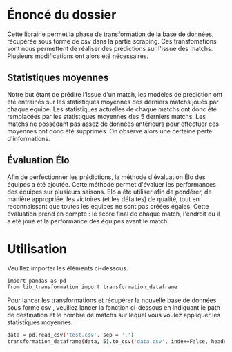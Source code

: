 # Énoncé du dossier 
Cette librairie permet la phase de transformation de la base de données, récupérée sous forme de csv dans la partie scraping. Ces transfomations vont nous permettent de réaliser des prédictions sur l'issue des matchs. Plusieurs modifications ont alors été nécessaires. 

## Statistiques moyennes

Notre but étant de prédire l'issue d'un match, les modèles de prédiction ont été entrainés sur les statistiques moyennes des derniers matchs joués par chaque équipe. Les statistiques actuelles de chaque matchs ont donc été remplacées par les statistiques moyennes des 5 derniers matchs. Les matchs ne possédant pas assez de données antérieurs pour effectuer ces moyennes ont donc été supprimés. On observe alors une certaine perte d'informations.


## Évaluation Élo

Afin de perfectionner les prédictions, la méthode d'évaluation Élo des équipes a été ajoutée. Cette méthode permet d'évaluer les performances des équipes sur plusieurs saisons. Elo a été utiliser afin de pondérer, de manière appropriée, les victoires (et les défaites) de qualité, tout en reconnaissant que toutes les équipes ne sont pas créées égales. Cette évaluation prend en compte :  le score final de chaque match, l'endroit où il a été joué et la performance des équipes avant le match.



# Utilisation

Veuillez importer les éléments ci-dessous.
```bash
import pandas as pd
from lib_transformation import transformation_dataframe
```

Pour lancer les transformations et récupérer la nouvelle base de données sous forme csv , veuillez lancer la fonction ci-dessous en indiquant le path de destination et le nombre de matchs sur lequel vous voulez appliquer les statistiques moyennes.
```bash
data = pd.read_csv('test.csv', sep = ';')
transformation_dataframe(data, 5).to_csv('data.csv', index=False, header=True,sep=';',encoding='utf-8-sig')
```
